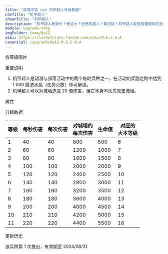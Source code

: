 ```yaml
---
title: "部落冲突 coc 机甲超人升级数据"
navTitle: "机甲超人"
shownTitle: "机甲超人"
description: "机甲超人是骑士？是武士？还是机器人？都没错！机甲超人能轻易摧毁挡在她和防御建筑之间的城墙！"
module: upgrade-temp
imgFolder: temp/0e12
wiki: https://clashofclans.fandom.com/wiki/M.E.C.H.A
canonical: /upgrade/0e12-M.E.C.H.A
---
```


<UnitInfo :folder="$frontmatter.imgFolder" imgSrc="M.E.C.H.A_info.png" :imgAlt="$frontmatter.navTitle" :description="$frontmatter.description" />

<SmallTitle>各等级图片</SmallTitle>

<Panel>
    <UnitImgGroup :folder="$frontmatter.imgFolder">
        <UnitImg imgTitle="所有等级" imgSrc="M.E.C.H.A1.png" />
    </UnitImgGroup>
</Panel>

<SmallTitle>重要说明</SmallTitle>

1. 机甲超人是动漫与部落活动中的两个临时兵种之一，在活动的奖励之路中达到 1 000 魔法水晶（任务点数）即可解锁。
2. 机甲超人可以对城墙造成 20 倍伤害，但它本身不优先攻击城墙。

<SmallTitle>属性</SmallTitle>

<UnitProperties>
    <UnitProperty pKey="部队类型" pValue="地面近战单位" />
    <UnitProperty pKey="攻击偏好" pValue="防御建筑 (偏好类型 1)" :isDefensePreferredTroop="true" />
    <UnitProperty pKey="伤害类型" pValue="单体伤害" />
    <UnitProperty pKey="攻击的目标" pValue="地面目标" />
    <UnitProperty pKey="占据人口" pValue="10" />
    <UnitProperty pKey="移动速度" pValue="3.5 格/秒" />
    <UnitProperty pKey="攻击速度" pValue="1 秒/次" />
    <UnitProperty pKey="攻击距离" pValue="0.6 格" />
    <UnitProperty pKey="所需训练营等级" pValue="1" />
    <UnitProperty pKey="所需大本等级" pValue="6" />
    <UnitProperty pKey="训练时间" pValue="60" trainingSystem="2022" />
</UnitProperties>

<SmallTitle>升级数据</SmallTitle>

<UnitTable>

| 等级 | 每秒伤害 | 每次伤害 | 对城墙的<br>每次伤害 |  生命值  |对应的<br>大本等级|
| ---- |   ---   |   ---   |         ---         |   ---   |        ----     |
|   1  |    40   |    40   |         800         |    500  |         6       |
|   2  |    60   |    60   |        1200         |   1000  |         7       |
|   3  |    80   |    80   |        1600         |   1500  |         8       |
|   4  |   100   |   100   |        2000         |   2000  |         9       |
|   5  |   120   |   120   |        2400         |   2500  |        10       |
|   6  |   140   |   140   |        2800         |   3000  |        11       |
|   7  |   160   |   160   |        3200         |   3500  |        12       |
|   8  |   180   |   180   |        3600         |   4000  |        13       |
|   9  |   200   |   200   |        4000         |   4500  |        14       |
|  10  |   210   |   210   |        4200         |   5000  |        15       |
|  11  |   220   |   220   |        4400         |   5500  |        16       |
</UnitTable>

<SmallTitle>更新历史</SmallTitle>

<Timeline>
    <TimelineItem date="2024/08/08">
        <TimelineRow>该兵种第 1 次推出，有效期至 2024/08/31.</TimelineRow>
    </TimelineItem>
    <TimelineItem :historyBottom="true" />
</Timeline>